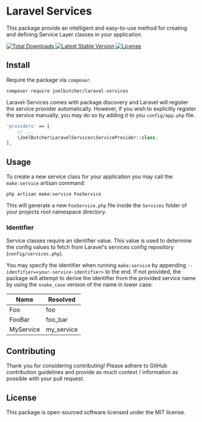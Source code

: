 # Laravel Services

This package provide an intelligent and easy-to-use method for creating and defining Service Layer classes in your application.

<a href="https://packagist.org/packages/joelbutcher/laravel-services">
    <img src="https://img.shields.io/packagist/dt/joelbutcher/laravel-services" alt="Total Downloads">
</a>
<a href="https://packagist.org/packages/joelbutcher/laravel-services">
    <img src="https://img.shields.io/packagist/v/joelbutcher/laravel-services" alt="Latest Stable Version">
</a>
<a href="https://packagist.org/packages/joelbutcher/laravel-services">
    <img src="https://img.shields.io/packagist/l/joelbutcher/php-optional" alt="License">
</a>

## Install

Require the package via `composer`.

```shell
composer require joelbutcher/laravel-services
```

Laravel-Services comes with package discovery and Laravel will register the service provider automatically.
However, if you wish to explicitly register the service manually, you may do so by adding it to you `config/app.php` file.

```php
'providers' => [
    // ...
    \JoelButcher\LaravelServices\ServiceProvider::class,
],
```

## Usage

To create a new service class for your application you may call the `make:service` artisan command:

```shell
php artisan make:service FooService
```

This will generate a new `FooService.php` file inside the `Services` folder of your projects root namespace directory.

### Identifier
Service classes require an identifier value. This value is used to determine the config values to fetch from Laravel's services config repository (`config/services.php`).

You may specify the identifier when running `make:service` by appending `--idenfifier=<your-service-identifier>` to the end.
If not provided, the package will attempt to derive the identifier from the provided service name by using the `snake_case` version of the name in lower case:

| Name      | Resolved   |
|-----------|------------|
| Foo       | foo        |
| FooBar    | foo_bar    |
| MyService | my_service |

## Contributing
Thank you for considering contributing! Please adhere to GitHub contribution guidelines and provide as much context / information as possible with your pull request.

## License
This package is open-sourced software licensed under the MIT license.
